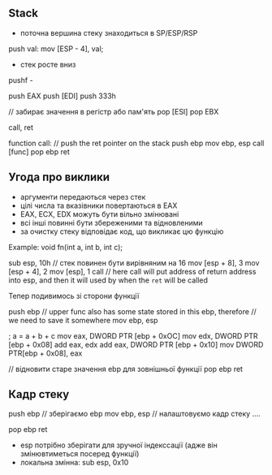 ## Stack

- поточна вершина стеку знаходиться в SP/ESP/RSP

push val:
    mov [ESP - 4], val;
- стек росте вниз

pushf - 

push EAX
push [EDI]
push 333h

// забирає значення в регістр або пам'ять
pop [ESI]
pop EBX

call, ret

function call:
// push the ret pointer on the stack
push ebp
mov ebp, esp
call [func]
pop ebp 
ret

## Угода про виклики
- аргументи передаються через стек
- цілі числа та вказівники повертаються в EAX
- EAX, ECX, EDX можуть бути вільно змінювані
- всі інші повинні бути збереженими та відновленими
- за очистку стеку відповідає код, що викликає цю функцію

Example:
void fn(int a, int b, int c);

sub esp, 10h // стек повинен бути вирівняним на 16
mov [esp + 8], 3
mov [esp + 4], 2
mov [esp], 1
call <fn>  // here call will put address of return address into esp, and then it will used by <fn> when the `ret` will be called

Тепер подивимось зі сторони функції

push ebp // upper func also has some state stored in this ebp, therefore
// we need to save it somewhere
mov ebp, esp

; a = a + b + c
mov eax, DWORD PTR [ebp + 0xOC]
mov edx, DWORD PTR [ebp + 0x08]
add eax, edx
add eax, DWORD PTR [ebp + 0x10]
mov DWORD PTR[ebp + 0x08], eax

// відновити старе значення ebp для зовнішньої функції
pop ebp
ret

## Кадр стеку
push ebp // зберігаємо  ebp
mov ebp, esp // налаштовуємо кадр стеку
....

pop ebp
ret

- esp потрібно зберігати для зручної індекссації (адже він змінювтиметься посеред функції)
- локальна змінна: sub esp, 0x10


